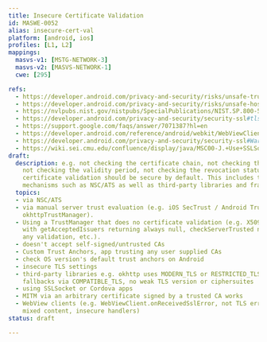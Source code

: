 ```yaml
---
title: Insecure Certificate Validation
id: MASWE-0052
alias: insecure-cert-val
platform: [android, ios]
profiles: [L1, L2]
mappings:
  masvs-v1: [MSTG-NETWORK-3]
  masvs-v2: [MASVS-NETWORK-1]
  cwe: [295]

refs:
  - https://developer.android.com/privacy-and-security/risks/unsafe-trustmanager
  - https://developer.android.com/privacy-and-security/risks/unsafe-hostname
  - https://nvlpubs.nist.gov/nistpubs/SpecialPublications/NIST.SP.800-52r2.pdf#page=17
  - https://developer.android.com/privacy-and-security/security-ssl#tls-1.3-enabled-by-default
  - https://support.google.com/faqs/answer/7071387?hl=en
  - https://developer.android.com/reference/android/webkit/WebViewClient.html?sjid=15211564825735678155-EU#onReceivedSslError(android.webkit.WebView,%20android.webkit.SslErrorHandler,%20android.net.http.SslError)
  - https://developer.android.com/privacy-and-security/security-ssl#WarningsSslSocket
  - https://wiki.sei.cmu.edu/confluence/display/java/MSC00-J.+Use+SSLSocket+rather+than+Socket+for+secure+data+exchange
draft:
  description: e.g. not checking the certificate chain, not checking the hostname,
    not checking the validity period, not checking the revocation status, etc. The
    certificate validation should be secure by default. This includes the platform-provided
    mechanisms such as NSC/ATS as well as third-party libraries and frameworks.
  topics:
  - via NSC/ATS
  - via manual server trust evaluation (e.g. iOS SecTrust / Android TrustManager.
    okhttpTrustManager).
  - Using a TrustManager that does no certificate validation (e.g. X509TrustManager
    with getAcceptedIssuers returning always null, checkServerTrusted not performing
    any validation, etc.).
  - doesn't accept self-signed/untrusted CAs
  - Custom Trust Anchors, app trusting any user supplied CAs
  - check OS version's default trust anchors on Android
  - insecure TLS settings
  - third-party libraries e.g. okhttp uses MODERN_TLS or RESTRICTED_TLS configs, no
    fallbacks via COMPATIBLE_TLS, no weak TLS version or ciphersuites
  - using SSLSocket or Cordova apps
  - MITM via an arbitrary certificate signed by a trusted CA works
  - WebView clients (e.g. WebViewClient.onReceivedSslError, not TLS errors ignored,
    mixed content, insecure handlers)
status: draft

---
```


